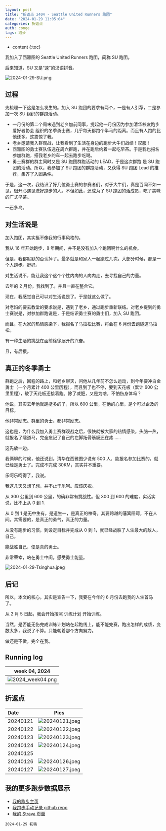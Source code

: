 ```yaml
---
layout: post
title: "折返点 2404 - Seattle United Runners 跑团"
date: "2024-01-29 11:05:04"
categories: 折返点
auth: conge
tags: 跑步 
---
```

* content
{:toc}

我加入了西雅图的 Seattle United Runners 跑团，简称 SU 跑团。

后来知道，SU 又是“速”的汉语拼音。

![2024-01-29-SU.png](https://s2.loli.net/2024/01/30/BVy95kw1bJHfugP.png)




## 过程

先梳理一下这是怎么发生的。加入 SU 跑团的要求有两个，一是有人引荐，二是参加一次 SU 组织的群跑活动。

* 一月份的第二个周末遇到老乡加前同事，提起他一月份因为参加清华校友跑步爱好者协会 组织的冬季勇士赛，几乎每天都跑个半马的距离。而且有人跑的比他还多。这震惊了我。
* 老乡邀请我入群观战，让我看到了生活在身边的跑步大牛们战绩！叹服！
* 西雅图的勇士赛队伍选在周六群跑，并在跑后约着一起吃早茶。于是我也报名参加群跑，搭我老乡的车一起去跑步吃喝。
* 勇士赛群的群主同时又是 SU 跑团群跑活动的 LEAD，于是这次群跑 是 SU 跑团的活动。所以，我参加了 SU 跑团的群跑活动，又获得 SU 跑团 Lead 的推荐，集齐了入团条件。
  
于是，这一次，我结识了好几位勇士赛的参赛者们，对于大牛们，真是百闻不如一见，很开心遇见洗好跑步的人。不但如此，还成为了 SU 跑团的活成员，吃了美味的广式早茶。

一石多鸟。

## 对生活说是

加入跑团，其实挺不像我的行事风格的。

我从 16 年开始跑步，8 年期间，并不是没有加入个跑团啊什么的机会。

但是，我都默默的否认掉了。最多就是和家人一起跑过几次。大部分时候，都是一个人跑步。挺好。

对生活说不，能让我这个这个个性内向的人向内走，去寻找自己的力量。

去年的 2 月份，我找到了。并且一直在整合它。

现在，我感觉自己可以对生活说是了。于是就这么做了。

对老妈的要去教堂的要求说是，遇到了老乡，通过跑步重新联结。对老乡提到的勇士赛说是，对参加群跑说是，于是结识勇士赛的勇士们，加入 SU 跑团。

而且，在大家的热情感染下，我报名了马拉松比赛，将会在 6 月份去跑隧道马拉松。

有一种生活的挑战在面前徐徐展开的兴奋。

且，有后援。

## 真正的冬季勇士

群跑之后，回程的路上，和老乡聊天，问他从几年前不怎么运动，到今年要冲白金勇士（一个月累计 400 公里历程），而且到了也不停，要到天花板（累计 600 公里里程），破了天花板还接着跑。除了减肥，又是为啥，不怕伤身体吗？

他说，其实去年他就跑挺多的了，所以 600 公里，在他的心里，是个可以企及的目标。

他非常励志。群里的勇士，都非常励志。

这也是，为什么我加入勇士赛群观战之后，很快就被大家的热情感染，头脑一热，就报名了隧道马，完全忘记了自己的左脚跖骨筋膜还在疼……

这先放一边。

我俩聊的时候，他还说到，清华在西雅图少说有 500 人，能报名参加比赛的，就已经是勇士了。完成不完成 30KM，其实并不重要。

乐呵乐呵得了，我说。

我这几天又想了想，并不止于乐呵。应该庆祝。

从 300 公里到 600 公里，的确非常有挑战性。但 300 到 600 的难度，实话实说，比不上从 0 到 1.

从 0 到 1 是无中生有，是道生一，是真正的神奇。其要跨越的藩篱阻碍，不在人间。其需要的，是真正的勇气，真正的力量。

从没有跑步的习惯，到设定目标并完成从 0 到 1，就已经战胜了人生最大的敌人，自己。

能战胜自己，便是真的勇士。

非常荣幸，站在勇士中间，感受勇士能量。

![2024-01-29-Tsinghua.jpeg](https://s2.loli.net/2024/01/30/4oC9Upkv2KBdEJH.jpg)

## 后记

所以，本文的核心，其实是宣告一下，我要在今年的 6 月份去跑我的人生首马了。

从 2 月 5 日起，我会开始按照 训练计划 开始训练。

当然，是否能无伤完成训练计划站在起跑线上，能不能完赛，跑出怎样的成绩，变数太多，我说了不算。只能朝着那个方向努力。

做还是不做，完全在我。

## Running log

| week 04, 2024 |
| :-----------: |
| ![2024_week04.png](https://s2.loli.net/2024/01/30/j1akGAQBrcleNxs.png) |

## 折返点

| Date     | Pics  |
| :------- | :------------------------------------------------------------------: |
| 20240121 | ![20240121.jpeg](https://s2.loli.net/2024/01/30/JAjVXSopmOhivtD.jpg) |
| 20240122 | ![20240122.jpeg](https://s2.loli.net/2024/01/30/XLpSwtcmrT9ePUl.jpg) |
| 20240123 | ![20240123.jpeg](https://s2.loli.net/2024/01/30/S9MIKZ8peN5lt6c.jpg) |
| 20240124 | ![20240124.jpeg](https://s2.loli.net/2024/01/30/c7aWHTK8ROILCwv.jpg) |
| 20240125 |  |
| 20240126 | ![20240126.jpeg](https://s2.loli.net/2024/01/30/a4oWzrLStsPuOnh.jpg) |
| 20240127 | ![20240127.jpeg](https://s2.loli.net/2024/01/30/eHa9tEmLpOiUMRf.jpg) |

## 我的更多跑步数据展示

* [我的跑步主页](https://conge.livingwithfcs.org/running_page/)
* [我跑步手动记录 github repo](https://github.com/conge/RunningStreak)
* [我的 Strava 页面](https://www.strava.com/athletes/57680242)

```
2024-01-29 初稿
```
